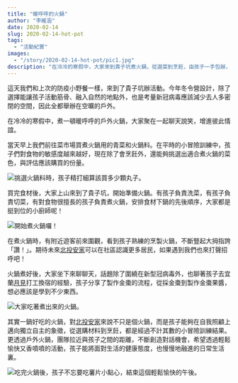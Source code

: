 ```yaml
---
title: "暖呼呼的火鍋"
author: "李維涵"
date: 2020-02-14
slug: 2020-02-14-hot-pot
tags:
  - "活動紀實"
images: 
  - "/story/2020-02-14-hot-pot/pic1.jpg"
description: "在冷冷的寒假中，大家來到貴子坑煮火鍋，從選菜到烹飪，由孩子一手包辦，孩子們煮出了一鍋好吃的火鍋。那麼，這樣好吃的火鍋究竟代表著甚麼呢？"
---
```


這天我們和上次的防疫小野餐一樣，來到了貴子坑辦活動。今年冬令營設計，除了選擇能讓孩子活動筋骨、融入自然的地點外，也是考量新冠病毒應該減少去人多密閉的空間，因此全都舉辦在空曠的戶外。

在冷冷的寒假中，煮一頓暖呼呼的戶外火鍋，大家聚在一起聊天說笑，增進彼此情誼。

當天早上我們前往菜市場買煮火鍋用的青菜和火鍋料。在平時的小冒險訓練中，孩子們對食物的敏感度越來越好，現在除了會烹飪外，還能夠挑選出適合煮火鍋的菜色，與評估應該購買的份量。

![挑選火鍋料時，孩子精打細算該買多少顆丸子。](pic1.jpg "挑選火鍋料時，孩子精打細算該買多少顆丸子。")

買完食材後，大家上山來到了貴子坑，開始準備火鍋。有孩子負責洗菜，有孩子負責切菜，有對食物很擅長的孩子負責煮火鍋，安排食材下鍋的先後順序，大家都是挺到位的小廚師呢！

![開始煮火鍋囉！](pic2.jpg "開始煮火鍋囉！")

在煮火鍋時，有附近遊客前來圍觀，看到孩子熟練的烹製火鍋，不斷豎起大拇指誇「讚！」。期待未來<u>北投安家</u>可以在社區認識更多居民，如果遇到我們也來打聲招呼吧！

火鍋煮好後，大家坐下來聊聊天，話題除了圍繞在新型冠病毒外，也聊著孩子去宜蘭<u>月見</u>打工換宿的經驗，孩子分享了製作金棗的流程，從採金棗到製作金棗果醬，想必應該是學到不少東西。

![大家吃著煮出來的火鍋。](pic3.jpg "大家吃著煮出來的火鍋。")

其實一鍋好吃的火鍋，對<u>北投安家</u>來說不只是個火鍋，而是孩子能夠在自我照顧上邁向獨立自主的象徵，從選購材料到烹飪，都是經過不計其數的小冒險訓練結果。更透過戶外火鍋，團隊拉近與孩子之間的距離，不斷創造對話機會，希望透過輕鬆愉快又香噴噴的活動，孩子能將面對生活的健康態度，也慢慢地融進的日常生活裏。

![吃完火鍋後，孩子不忘要吃薯片小點心，結束這個輕鬆愉快的午後。](pic4.jpg "吃完火鍋後，孩子不忘要吃薯片小點心，結束這個輕鬆愉快的午後。")
